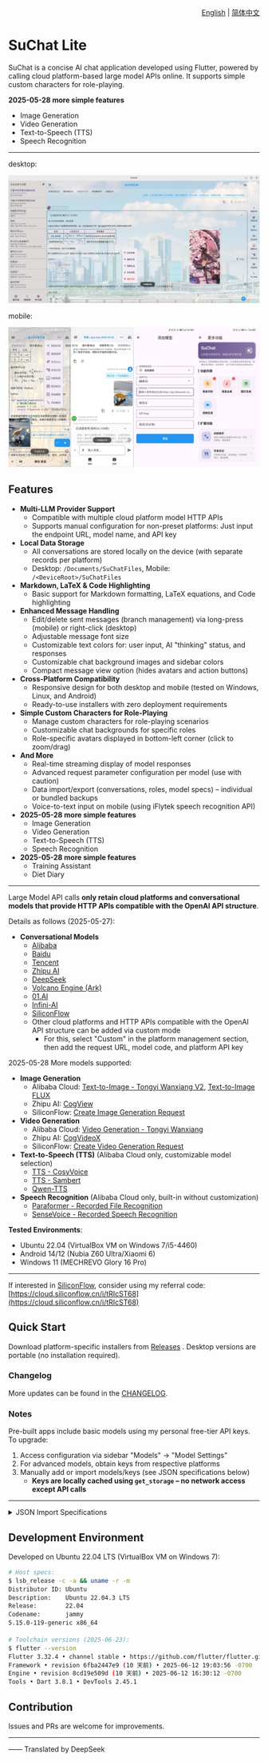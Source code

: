 <p align="right">
  <a href="README-EN.md">English</a> |
  <a href="README.md">简体中文</a>
</p>

# SuChat Lite

SuChat is a concise AI chat application developed using Flutter, powered by calling cloud platform-based large model APIs online. It supports simple custom characters for role-playing.

**2025-05-28 more simple features**

- Image Generation
- Video Generation
- Text-to-Speech (TTS)
- Speech Recognition

---

desktop:

![SuChat desktop Preview](./_doc/snapshots/screenshot-home-desktop.jpg)

mobile:

![SuChat mobile Preview](./_doc/snapshots/screenshot-mobile.jpg)

## Features

- **Multi-LLM Provider Support**
  - Compatible with multiple cloud platform model HTTP APIs
  - Supports manual configuration for non-preset platforms: Just input the endpoint URL, model name, and API key
- **Local Data Storage**
  - All conversations are stored locally on the device (with separate records per platform)
  - Desktop: `/Documents/SuChatFiles`, Mobile: `/<DeviceRoot>/SuChatFiles`
- **Markdown, LaTeX & Code Highlighting**
  - Basic support for Markdown formatting, LaTeX equations, and Code highlighting
- **Enhanced Message Handling**
  - Edit/delete sent messages (branch management) via long-press (mobile) or right-click (desktop)
  - Adjustable message font size
  - Customizable text colors for: user input, AI "thinking" status, and responses
  - Customizable chat background images and sidebar colors
  - Compact message view option (hides avatars and action buttons)
- **Cross-Platform Compatibility**
  - Responsive design for both desktop and mobile (tested on Windows, Linux, and Android)
  - Ready-to-use installers with zero deployment requirements
- **Simple Custom Characters for Role-Playing**
  - Manage custom characters for role-playing scenarios
  - Customizable chat backgrounds for specific roles
  - Role-specific avatars displayed in bottom-left corner (click to zoom/drag)
- **And More**
  - Real-time streaming display of model responses
  - Advanced request parameter configuration per model (use with caution)
  - Data import/export (conversations, roles, model specs) – individual or bundled backups
  - Voice-to-text input on mobile (using iFlytek speech recognition API)
- **2025-05-28 more simple features**
  - Image Generation
  - Video Generation
  - Text-to-Speech (TTS)
  - Speech Recognition
- **2025-05-28 more simple features**
  - Training Assistant
  - Diet Diary

---

Large Model API calls **only retain cloud platforms and conversational models that provide HTTP APIs compatible with the OpenAI API structure**.

Details as follows (2025-05-27):

- **Conversational Models**
  - [Alibaba](https://help.aliyun.com/zh/model-studio/developer-reference/compatibility-of-openai-with-dashscope)
  - [Baidu](https://cloud.baidu.com/doc/WENXINWORKSHOP/s/Fm2vrveyu)
  - [Tencent](https://console.cloud.tencent.com/hunyuan/start)
  - [Zhipu AI](https://open.bigmodel.cn/dev/api/normal-model/glm-4)
  - [DeepSeek](https://api-docs.deepseek.com/zh-cn/)
  - [Volcano Engine (Ark)](https://www.volcengine.com/docs/82379/1330310)
  - [01.AI](https://platform.lingyiwanwu.com/docs/api-reference)
  - [Infini-AI](https://docs.infini-ai.com/gen-studio/api/maas.html#/operations/chatCompletions)
  - [SiliconFlow](https://docs.siliconflow.cn/cn/api-reference/chat-completions/chat-completions)
  - Other cloud platforms and HTTP APIs compatible with the OpenAI API structure can be added via custom mode
    - For this, select "Custom" in the platform management section, then add the request URL, model code, and platform API key

2025-05-28 More models supported:

- **Image Generation**
  - Alibaba Cloud: [Text-to-Image - Tongyi Wanxiang V2](https://help.aliyun.com/zh/model-studio/developer-reference/text-to-image-v2-api-reference), [Text-to-Image FLUX](https://help.aliyun.com/zh/model-studio/developer-reference/flux/)
  - Zhipu AI: [CogView](https://open.bigmodel.cn/dev/api/image-model/cogview)
  - SiliconFlow: [Create Image Generation Request](https://docs.siliconflow.cn/cn/api-reference/images/images-generations)
- **Video Generation**
  - Alibaba Cloud: [Video Generation - Tongyi Wanxiang](https://help.aliyun.com/zh/model-studio/developer-reference/video-generation-wanx/)
  - Zhipu AI: [CogVideoX](https://open.bigmodel.cn/dev/api/videomodel/cogvideox)
  - SiliconFlow: [Create Video Generation Request](https://docs.siliconflow.cn/cn/api-reference/videos/videos_submit)
- **Text-to-Speech (TTS)** (Alibaba Cloud only, customizable model selection)
  - [TTS - CosyVoice](https://help.aliyun.com/zh/model-studio/cosyvoice-websocket-api)
  - [TTS - Sambert](https://help.aliyun.com/zh/model-studio/sambert-websocket-api)
  - [Qwen-TTS](https://help.aliyun.com/zh/model-studio/qwen-tts)
- **Speech Recognition** (Alibaba Cloud only, built-in without customization)
  - [Paraformer - Recorded File Recognition](https://help.aliyun.com/zh/model-studio/paraformer-recorded-speech-recognition-restful-api)
  - [SenseVoice - Recorded Speech Recognition](https://help.aliyun.com/zh/model-studio/developer-reference/sensevoice-recorded-speech-recognition-restful-api)

**Tested Environments**:

- Ubuntu 22.04 (VirtualBox VM on Windows 7/i5-4460)
- Android 14/12 (Nubia Z60 Ultra/Xiaomi 6)
- Windows 11 (MECHREVO Glory 16 Pro)

---

If interested in [SiliconFlow](https://siliconflow.cn/zh-cn/models), consider using my referral code:  
[https://cloud.siliconflow.cn/i/tRIcST68](https://cloud.siliconflow.cn/i/tRIcST68)

## Quick Start

Download platform-specific installers from [Releases](https://github.com/Sanotsu/SuChat-Lite/releases) . Desktop versions are portable (no installation required).

### Changelog

More updates can be found in the [CHANGELOG](CHANGELOG.md).

### Notes

Pre-built apps include basic models using my personal free-tier API keys. To upgrade:

1. Access configuration via sidebar "Models" → "Model Settings"
2. For advanced models, obtain keys from respective platforms
3. Manually add or import models/keys (see JSON specifications below)
   - **Keys are locally cached using `get_storage` – no network access except API calls**

---

<details>  
<summary>JSON Import Specifications</summary>

**Both API keys and model specs must be imported together for full functionality.**

---

#### API Key JSON Structure

Keys must match these exact field names:

```json
{
  "USER_ALIYUN_API_KEY": "sk-xxx",
  "USER_BAIDU_API_KEY_V2": "xxx",
  "USER_TENCENT_API_KEY": "xxx",

  "USER_DEEPSEEK_API_KEY": "sk-xxx",
  "USER_LINGYIWANWU_API_KEY": "xxx",
  "USER_ZHIPU_API_KEY": "xxx",

  "USER_SILICONCLOUD_API_KEY": "sk-xxx",
  "USER_INFINI_GEN_STUDIO_API_KEY": "sk-xxx",

  // Volcano Engine standard endpoint
  "USER_VOLCENGINE_API_KEY": "xxx",
  // Volcano Engine custom endpoint (for web-search apps)
  "USER_VOLCESBOT_API_KEY": "xxx",

  // xunfeiyun speech recognition
  "USER_XFYUN_APP_ID": "xxx",
  "USER_XFYUN_API_KEY": "xxx",
  "USER_XFYUN_API_SECRET": "xxx"
}
```

#### Model Specification JSON

Minimum required fields: **platform**, **model**, and **modelType**.

```json
[
  {
    "platform": "<platform enum value>",
    "model": "<exact model ID per API docs>",
    "modelType": "<model category enum>"
  },
  {
    "platform": "aliyun",
    "model": "deepseek-r1",
    "modelType": "reasoner"
  },
  {
    "platform": "aliyun",
    "model": "deepseek-v3",
    "modelType": "cc"
  }
  // ...
]
```

**Platform Enum Values**:

```ts
enum ApiPlatform {
  custom, // For non-preset platforms
  aliyun,
  baidu,
  tencent,
  deepseek,
  lingyiwanwu,
  zhipu,
  siliconCloud,
  infini,
  volcengine,
  volcesBot,
}
```

**ModelType Enum Values**:

```ts
enum LLModelType {
  cc, // Standard chat
  reasoner, // Advanced reasoning
  vision, // Image understanding
  vision_reasoner, // vision reasoner
}
```

Pre-configured model specs are available in [/\_cus_model_jsons](./_cus_model_jsons).

</details>

## Development Environment

Developed on Ubuntu 22.04 LTS (VirtualBox VM on Windows 7):

```sh
# Host specs:
$ lsb_release -c -a && uname -r -m
Distributor ID: Ubuntu
Description:    Ubuntu 22.04.3 LTS
Release:        22.04
Codename:       jammy
5.15.0-119-generic x86_64

# Toolchain versions (2025-06-23):
$ flutter --version
Flutter 3.32.4 • channel stable • https://github.com/flutter/flutter.git
Framework • revision 6fba2447e9 (10 天前) • 2025-06-12 19:03:56 -0700
Engine • revision 8cd19e509d (10 天前) • 2025-06-12 16:30:12 -0700
Tools • Dart 3.8.1 • DevTools 2.45.1
```

## Contribution

Issues and PRs are welcome for improvements.

---

—— Translated by DeepSeek
